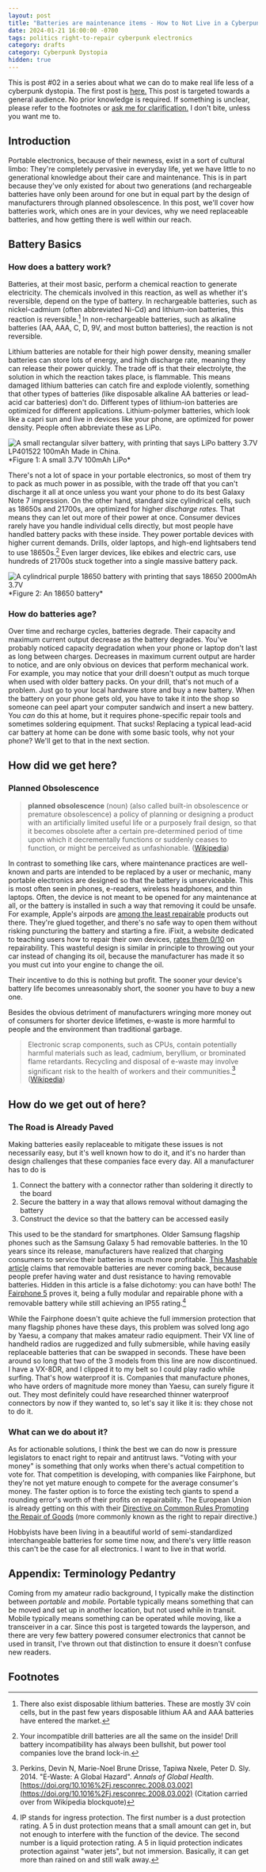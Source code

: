 ```yaml
---
layout: post
title: "Batteries are maintenance items - How to Not Live in a Cyberpunk Dystopia #02"
date: 2024-01-21 16:00:00 -0700
tags: politics right-to-repair cyberpunk electronics
category: drafts
category: Cyberpunk Dystopia
hidden: true
--- 
```


This is post #02 in a series about what we can do to make real life less 
of a cyberpunk dystopia. The first post is 
[here.](https://sudo-nano.github.io/posts/Cyberpunk-Dystopia-00/) 
This post is targeted towards a general audience. No prior knowledge is required. 
If something is unclear, please refer to the footnotes or 
[ask me for clarification.](https://sudo-nano.github.io/about/)
I don't bite, unless you want me to.


## Introduction

Portable electronics, because of their newness, exist in a sort of cultural 
limbo: 
They're completely pervasive in everyday life, yet we have little to no 
generational knowledge about their care and maintenance. 
This is in part because they've only existed for about two generations
(and rechargeable batteries have only been around for one
but in 
equal part by the design of manufacturers through planned obsolescence.
In this post, we'll cover how batteries work, which ones are in your devices,
why we need replaceable batteries, and how getting there is well within our 
reach.

## Battery Basics

### How does a battery work? 
Batteries, at their most basic, perform a chemical reaction to generate 
electricity. 
The chemicals involved in this reaction, as well as whether it's reversible, 
depend on the type of battery. 
In rechargeable batteries, such as nickel-cadmium (often abbreviated Ni-Cd)
and lithium-ion batteries, this reaction is reversible.[^dislit]
In non-rechargeable batteries, such as alkaline batteries
(AA, AAA, C, D, 9V, and most button batteries), the reaction is not reversible.

Lithium batteries are notable for their high power density, meaning smaller 
batteries can store lots of energy, and high discharge rate, meaning they can 
release their power quickly. 
The trade off is that their electrolyte, the solution in which the reaction takes
place, is flammable. This means damaged lithium 
batteries can catch fire and explode violently, something that other types of 
batteries (like disposable alkaline AA batteries or lead-acid car batteries) don't do.
Different types of lithium-ion batteries are optimized for different applications.
Lithium-polymer batteries, which look like a capri sun and live in devices like your
phone, are optimized for power density. People often abbreviate these as LiPo.

<img src="{{site.url}}/assets/cyberpunk_dystopia/lipo.jpg" alt="A small rectangular silver battery, with printing that says LiPo battery 3.7V LP401522 100mAh Made in China.">
*Figure 1: A small 3.7V 100mAh LiPo*

There's not a lot of space in your 
portable electronics, so most of them try to pack as much power in as possible, 
with the trade off that you can't discharge it all at once unless you want your
phone to do its best Galaxy Note 7 impression.
On the other hand, standard size cylindrical cells, such as 18650s and 21700s,
are optimized for higher *discharge rates.* That means they can let out more
of their power at once. Consumer devices rarely have you handle individual cells
directly,
but most people have handled battery packs with these inside. They power portable 
devices with higher current demands. Drills, older laptops, and high-end lightsabers
tend to use 18650s.[^drills] Even larger devices, like ebikes and electric cars, use hundreds
of 21700s stuck together into a single massive battery pack.

<img src="{{site.url}}/assets/cyberpunk_dystopia/18650.jpg" alt="A cylindrical purple 18650 battery with printing that says 18650 2000mAh 3.7V">
*Figure 2: An 18650 battery*

### How do batteries age?
Over time and recharge cycles, batteries degrade. 
Their capacity and maximum current output decrease as the battery degrades.
You've probably noticed capacity degradation when your phone or laptop don't
last as long between charges.
Decreases in maximum current output are harder to notice, and are
only obvious on devices that perform mechanical work. For example, you may
notice that your drill doesn't output as much torque when used with older
battery packs.
On your drill, that's not much of a problem. Just go to your local hardware
store and buy a new battery. 
When the battery on your phone gets old, you have to take it into the shop
so someone can peel apart your computer sandwich and insert a new battery.
You *can* do this at home, but it requires phone-specific repair tools
and sometimes soldering equipment.
That sucks! Replacing a typical lead-acid car battery at home can be done with some basic
tools, why not your phone? We'll get to that in the next section.

## How did we get here? 

### Planned Obsolescence
> **planned obsolescence** (noun)
> (also called built-in obsolescence or premature obsolescence) a policy of planning or designing a product with an artificially limited useful life or a purposely frail design, so that it becomes obsolete after a certain pre-determined period of time upon which it decrementally functions or suddenly ceases to function, or might be perceived as unfashionable. ([Wikipedia](https://en.wikipedia.org/wiki/Planned_obsolescence))

In contrast to something like cars, where maintenance practices are well-known 
and parts are intended to be replaced by a user or mechanic, many portable 
electronics are designed so that the battery is unserviceable. 
This is most often seen in phones, e-readers, wireless headphones, and thin laptops.
Often, the device is not meant to be opened for any 
maintenance at all, or the battery is installed in such a way that removing 
it could be unsafe. For example, Apple's airpods are 
[among the least repairable](https://www.vice.com/en/article/airpods-are-a-tragedy/)
products out there. They're glued together, and there's no safe way to open them
without risking puncturing the battery and starting a fire. 
iFixit, a website dedicated to teaching users how to repair their own devices,
[rates them 0/10](https://www.ifixit.com/Device/AirPods) on repairability.
This wasteful design is similar in principle to throwing out your car instead of
changing its oil, because the manufacturer has made it so you must cut into
your engine to change the oil.

Their incentive to do this is nothing but profit.
The sooner your device's battery life becomes unreasonably short, the sooner you
have to buy a new one. 

Besides the obvious detriment of manufacturers 
wringing more money out of consumers for shorter device lifetimes, e-waste is more 
harmful to people and the environment than traditional garbage. 

> Electronic scrap components, such as CPUs, contain potentially harmful materials 
> such as lead, cadmium, beryllium, or brominated flame retardants. Recycling and 
> disposal of e-waste may involve significant risk to the health of workers and 
> their communities.[^2] ([Wikipedia](https://en.wikipedia.org/wiki/Electronic_waste#Definition))

## How do we get out of here?
### The Road is Already Paved
Making batteries easily replaceable to mitigate these issues is not necessarily easy, but
it's well known how to do it, and it's no harder than design challenges that these companies
face every day.
All a manufacturer has to do is
1. Connect the battery with a connector rather than soldering it directly to the board
2. Secure the battery in a way that allows removal without damaging the battery
3. Construct the device so that the battery can be accessed easily

This used to be the standard for smartphones. Older Samsung flagship 
phones such as the Samsung Galaxy 5 had removable batteries. 
In the 10 years since its release, manufacturers have realized that charging 
consumers to service their batteries is much more profitable. 
[This Mashable article](https://mashable.com/article/why-phones-cant-have-removable-batteries-anymore)
claims that removable batteries are never coming back, because people prefer having 
water and dust resistance to having removable batteries. Hidden in this article is
a false dichotomy: you can have both! The [Fairphone 5](https://shop.fairphone.com/fairphone-5)
proves it, being a fully modular and repairable phone with a removable battery while
still achieving an IP55 rating.[^3]

While the Fairphone doesn't quite achieve the full immersion protection that many
flagship phones have these days, this problem was solved long ago by Yaesu, a
company that makes amateur radio equipment. Their VX line of handheld radios 
are ruggedized
and fully submersible, while having easily replaceable batteries that can be
swapped in seconds. These have been around so long that two of the 3 models from this 
line are now discontinued. I have a VX-8DR, and I clipped it to my belt
so I could play radio while surfing. That's how waterproof it is.
Companies that manufacture phones,
who have orders of magnitude more money than Yaesu, can surely figure it out.
They most definitely could have researched thinner waterproof connectors by now
if they wanted to, so let's say it like it is: they chose not to do it.

### What can we do about it?
As for actionable solutions, I think the best we can do now is pressure legislators to
enact right to repair and antitrust laws. 
"Voting with your money" is something that only works when there's actual competition
to vote for. That competition is developing, with companies like Fairphone, but they're
not yet mature enough to compete for the average consumer's money. The faster option is
to force the existing tech giants to spend a rounding error's worth of their profits on
repairability. The European Union is already getting on this with their 
[Directive on Common Rules Promoting the Repair of Goods](https://repair.eu/news/analysis-of-the-adopted-directive-on-common-rules-promoting-the-repair-of-goods/)
(more commonly known as the right to repair directive.) 

Hobbyists have been living in a beautiful world of semi-standardized interchangeable
batteries for some time now, and there's very little reason this can't be the case for
all electronics. I want to live in that world.


## Appendix: Terminology Pedantry
Coming from my amateur radio background, I typically make the distinction
between *portable* and *mobile.* Portable typically means something that can be
moved and set up in another location, but not used while in transit. 
Mobile typically means something can be operated while moving, like a transceiver
in a car. Since this post is targeted towards the layperson, and there are very few
battery powered consumer electronics that cannot be used in transit, I've thrown
out that distinction to ensure it doesn't confuse new readers.

## Footnotes
[^dislit]: There also exist disposable lithium batteries. These are mostly 3V coin cells, but in the past few years disposable lithium AA and AAA batteries have entered the market.

[^drills]: Your incompatible drill batteries are all the same on the inside! 
Drill battery incompatibility has always been bullshit, but power tool companies love
the brand lock-in.

[^1]: **Planned obsolescence** (also called built-in obsolescence or premature obsolescence) is a policy of planning or designing a product with an artificially limited useful life or a purposely frail design, so that it becomes obsolete after a certain pre-determined period of time upon which it decrementally functions or suddenly ceases to function, or might be perceived as unfashionable. ([Wikipedia](https://en.wikipedia.org/wiki/Planned_obsolescence))

[^2]: Perkins, Devin N, Marie-Noel Brune Drisse, Tapiwa Nxele, Peter D. Sly. 2014. "E-Waste: A Global Hazard". *Annals of Global Health*. [https://doi.org/10.1016%2Fj.resconrec.2008.03.002](https://doi.org/10.1016%2Fj.resconrec.2008.03.002) (Citation carried over from Wikipedia blockquote)

[^3]: IP stands for ingress protection. The first number is a dust protection rating. A 5 in dust protection means that a small amount can get in, but not enough to interfere with the function of the device. The second number is a liquid protection rating. A 5 in liquid protection indicates protection against "water jets", but not immersion. Basically, it can get more than rained on and still walk away.
